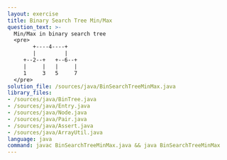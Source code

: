 ```yaml
---
layout: exercise
title: Binary Search Tree Min/Max
question_text: >-
  Min/Max in binary search tree
  <pre>
        +----4----+
        |         |
     +--2--+   +--6--+
     |     |   |     |
     1     3   5     7
  </pre>
solution_file: /sources/java/BinSearchTreeMinMax.java
library_files:
- /sources/java/BinTree.java
- /sources/java/Entry.java
- /sources/java/Node.java
- /sources/java/Pair.java
- /sources/java/Assert.java
- /sources/java/ArrayUtil.java
language: java
command: javac BinSearchTreeMinMax.java && java BinSearchTreeMinMax
---
```

